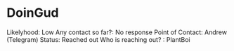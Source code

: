 # DoinGud

Likelyhood: Low
Any contact so far?: No response
Point of Contact: Andrew (Telegram)
Status: Reached out
Who is reaching out? : PlantBoi